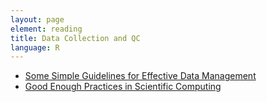 ```yaml
---
layout: page
element: reading
title: Data Collection and QC
language: R
---
```



* [Some Simple Guidelines for Effective Data Management](http://onlinelibrary.wiley.com/doi/10.1890/0012-9623-90.2.205/full)
* [Good Enough Practices in Scientific Computing](https://arxiv.org/abs/1609.00037)
